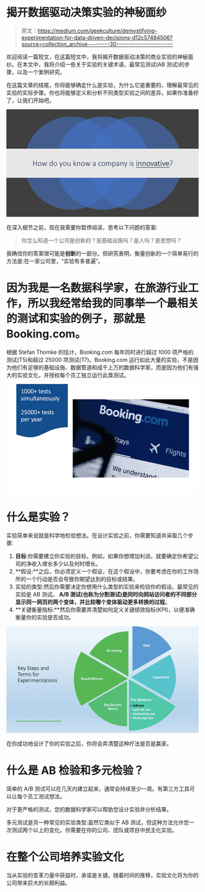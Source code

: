 # 揭开数据驱动决策实验的神秘面纱

> 原文：<https://medium.com/geekculture/demystifying-experimentation-for-data-driven-decisions-d12c57484506?source=collection_archive---------30----------------------->

欢迎阅读一篇短文，在这篇短文中，我将揭开数据驱动决策的商业实验的神秘面纱。在本文中，我将介绍一些关于实验的关键术语，最常见测试(AB 测试)的步骤，以及一个案例研究。

在这篇文章的结尾，你将能够确定什么是实验，为什么它是重要的，理解最常见的实验的实际步骤。你也将能够定义和分析不同类型实验之间的差异。如果你准备好了，让我们开始吧。

![](img/2ef2c7d39d5d2b0da93b05d99f84ec18.png)

在深入细节之前，现在我需要你暂停阅读，思考以下问题的答案:

> 你怎么知道一个公司是创新的？是基础设施吗？是人吗？是思想吗？

我确信你的答案很可能是**创新**的一部分。但研究表明，衡量创新的一个简单易行的方法是:在一家公司里，“实验有多普遍”。

# 因为我是一名数据科学家，在旅游行业工作，所以我经常给我的同事举一个最相关的测试和实验的例子，那就是 Booking.com。

根据 Stefan Thomke 的估计，Booking.com 每年同时进行超过 1000 项严格的测试(T5)和超过 25000 项测试(T7)。Booking.com 运行如此大量的实验，不是因为他们有足够的基础设施、数据管道和成千上万的数据科学家，而是因为他们有强大的实验文化，并授权每个员工独立运行此类测试。

![](img/21e64c9595bd7b595eda3a0dda8b8f8a.png)

# 什么是实验？

实验简单来说就是科学地检验想法。在设计实验之前，你需要知道并采取几个步骤:

1.  **目标**:你需要建立你实验的目标。例如，如果你想增加利润，就要确定你希望公司的净收入增长多少以及何时增长。
2.  **假设:**之后，你必须定义一个假设，在这个假设中，你要考虑在你的工作场所的一个行动是否会导致你期望达到的目标或结果。
3.  实验的类型:然后你需要决定你想用什么类型的实验来检验你的假设。最常见的实验是 AB 测试。 **A/B 测试(也称为分割测试)是同时向网站访问者的不同部分显示同一网页的两个变体，并比较哪个变体驱动更多转换的过程**。
4.  **关键衡量指标:**然后你需要弄清楚如何定义关键绩效指标(KPI)，以便准确衡量你的实验是否成功。

![](img/6fc051e7c5ebd0a3601de5d00364b3d3.png)

在你成功地设计了你的实验之后，你将会弄清楚这种疗法是否是赢家。

# 什么是 AB 检验和多元检验？

简单的 A/B 测试可以在几天内建立起来，通常会持续至少一周。有第三方工具可以让每个员工测试想法。

对于更严格的测试，您的数据科学家可以帮助您设计实验并分析结果。

多元测试是另一种常见的实验类型:虽然它类似于 AB 测试，但这种方法允许您一次测试两个以上的变化。你需要在你的公司、团队或项目中民主化实验。

# 在整个公司培养实验文化

当从实验的变革力量中获益时，承诺是关键。随着时间的推移，实验文化将为你的公司带来巨大的长期利益。